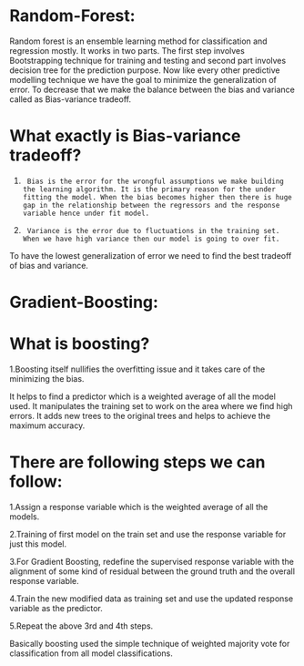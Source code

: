 # Random-Forest:
Random forest is an ensemble learning method for classification and regression mostly. It works in two parts. The first step involves Bootstrapping technique for training and testing and second part involves decision tree for the prediction purpose. Now like every other predictive modelling technique we have the goal to minimize the generalization of error. To decrease that we make the balance between the bias and variance called as Bias-variance tradeoff.

# What exactly is Bias-variance tradeoff?

1.      Bias is the error for the wrongful assumptions we make building the learning algorithm. It is the primary reason for the under fitting the model. When the bias becomes higher then there is huge gap in the relationship between the regressors and the response variable hence under fit model. 

2.      Variance is the error due to fluctuations in the training set. When we have high variance then our model is going to over fit.



To have the lowest generalization of error we need to find the best tradeoff of bias and variance.
# Gradient-Boosting:
# What is boosting?

1.Boosting itself nullifies the overfitting issue and it takes care of the minimizing the bias.

It helps to find a predictor which is a weighted average of all the model used. It manipulates the training set to work on the area where we find high errors. It adds new trees to the original trees and helps to achieve the maximum accuracy.
# There are following steps we can follow:

1.Assign a response variable which is the weighted average of all the models.

2.Training of first model on the train set and use the response variable for just this model.

3.For Gradient Boosting, redefine the supervised response variable with the alignment of some kind of residual between the ground truth and   the overall response variable.

4.Train the new modified data as training set and use the updated response variable as the predictor.

5.Repeat the above 3rd and 4th steps.

Basically boosting used the simple technique of weighted majority vote for classification from all model classifications.
